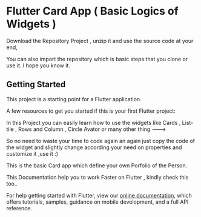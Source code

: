 # Flutter Card App ( Basic Logics of Widgets )

Download the Repository Project , unzip it and use the source code at your end, 

You can also import the repository which is basic steps that you clone or use it. I hope you know it.


## Getting Started

This project is a starting point for a Flutter application.

A few resources to get you started if this is your first Flutter project:

In this Project you can easily learn how to use the widgets like Cards , List-tile , Rows and Column , Circle Avator or many other thing --->

So no need to waste your time to code again an again just copy the code of the widget and slightly change according your need on properties and customize it ,use it :)


This is the basic Card app which define your own Porfolio of the Person.







This Documentation help you to work Faster on Flutter , kindly check this too..

For help getting started with Flutter, view our
[online documentation](https://flutter.dev/docs), which offers tutorials,
samples, guidance on mobile development, and a full API reference.
